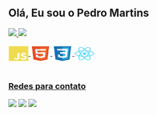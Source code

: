 ## Olá, Eu sou o Pedro Martins

 <div>
   <a href="https://github.com/pedromartinsbda">
   <img height="180em" src="https://github-readme-stats.vercel.app/api?username=pedromartinsbda&show_icons=true&bg_color=00000000"/>
   <img height="180em" src="https://github-readme-stats.vercel.app/api/top-langs/?username=pedromartinsbda&layout=compact&langs_count=6&bg_color=00000000"/>
</div>
    
<div style="display: inline_block"><br>
  <img align="center" alt="Js" height="30" width="40" src="https://raw.githubusercontent.com/devicons/devicon/master/icons/javascript/javascript-plain.svg">
  <img align="center" alt="HTML" height="30" width="40" src="https://raw.githubusercontent.com/devicons/devicon/master/icons/html5/html5-original.svg">
  <img align="center" alt="CSS" height="30" width="40" src="https://raw.githubusercontent.com/devicons/devicon/master/icons/css3/css3-original.svg">
  <img align="center" alt="REACT" height="30" width="40" src="https://raw.githubusercontent.com/devicons/devicon/master/icons/react/react-original.svg">
 
</div>
 
<br>
 
### Redes para contato
 
<div> 
  <a href="https://instagram.com/_pdromartins" target="_blank"><img src="https://img.shields.io/badge/-Instagram-%23E4405F?style=for-the-badge&logo=instagram&logoColor=white" target="_blank"></a>
  <a href = "mailto:pedromartinsbda@gmail.com"><img src="https://img.shields.io/badge/-Gmail-%23333?style=for-the-badge&logo=gmail&logoColor=white" target="_blank"></a>
  <a href="www.linkedin.com/in/pedromartinsbda" target="_blank"><img src="https://img.shields.io/badge/-LinkedIn-%230077B5?style=for-the-badge&logo=linkedin&logoColor=white" target="_blank"></a>
</div>
